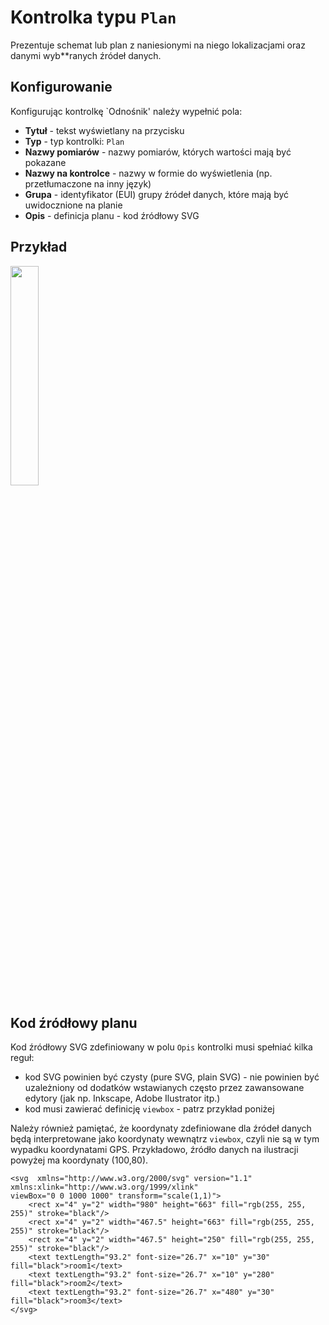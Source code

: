 # Kontrolka typu `Plan`

Prezentuje schemat lub plan z naniesionymi na niego lokalizacjami oraz danymi wyb**ranych źródeł danych.

## Konfigurowanie

Konfigurując kontrolkę `Odnośnik' należy wypełnić pola:

- **Tytuł** - tekst wyświetlany na przycisku
- **Typ** - typ kontrolki: `Plan`
- **Nazwy pomiarów** - nazwy pomiarów, których wartości mają być pokazane
- **Nazwy na kontrolce** - nazwy w formie do wyświetlenia (np. przetłumaczone na inny język)
- **Grupa** - identyfikator (EUI) grupy źródeł danych, które mają być uwidocznione na planie
- **Opis** - definicja planu - kod źródłowy SVG

## Przykład

<img class="border rounded shadow mt-1 mb-3" width="30%" src="/api/file?path=signomix-documentation/features/dashboards/plan.png">

## Kod źródłowy planu

Kod źródłowy SVG zdefiniowany w polu `Opis` kontrolki musi spełniać kilka reguł:

- kod SVG powinien być czysty (pure SVG, plain SVG) - nie powinien być uzależniony od dodatków wstawianych często przez zawansowane edytory (jak np. Inkscape, Adobe Ilustrator itp.) 
- kod musi zawierać definicję `viewbox` - patrz przykład poniżej

Należy również pamiętać, że koordynaty zdefiniowane dla źródeł danych będą interpretowane jako koordynaty wewnątrz `viewbox`, czyli nie są w tym wypadku koordynatami GPS. Przykładowo, źródło danych na ilustracji powyżej ma koordynaty (100,80).

```
<svg  xmlns="http://www.w3.org/2000/svg" version="1.1" xmlns:xlink="http://www.w3.org/1999/xlink"
viewBox="0 0 1000 1000" transform="scale(1,1)">
    <rect x="4" y="2" width="980" height="663" fill="rgb(255, 255, 255)" stroke="black"/>
    <rect x="4" y="2" width="467.5" height="663" fill="rgb(255, 255, 255)" stroke="black"/>
    <rect x="4" y="2" width="467.5" height="250" fill="rgb(255, 255, 255)" stroke="black"/>
    <text textLength="93.2" font-size="26.7" x="10" y="30" fill="black">room1</text>
    <text textLength="93.2" font-size="26.7" x="10" y="280" fill="black">room2</text>
    <text textLength="93.2" font-size="26.7" x="480" y="30" fill="black">room3</text>
</svg>
```